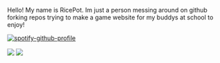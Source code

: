 Hello! My name is RicePot.
Im just a person messing around on github forking repos trying to make a game website for my buddys at school to enjoy!


[![spotify-github-profile](https://spotify-github-profile.vercel.app/api/view?uid=31577hdzrz7sq2t3s4zsjjx55luu&cover_image=true&theme=default&show_offline=false&background_color=121212&interchange=false)](https://github.com/kittinan/spotify-github-profile)
<tr>
        <td width="50%" align="center">
            <img  align="center" src="https://github-readme-stats.vercel.app/api?username=TheRicePot&theme=dark&show_icons=true&count_private=true" />
                    <td width="50%" align="center">
            <img align="center" src="https://github-readme-stats.anuraghazra1.vercel.app/api/top-langs/?username=TheRicePot&theme=dark&hide_border=false&no-bg=true&no-frame=true&langs_count=10"/>
